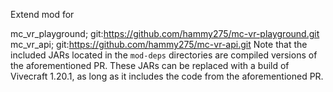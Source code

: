 Extend mod for 

mc_vr_playground;
git:https://github.com/hammy275/mc-vr-playground.git
mc_vr_api;
git:https://github.com/hammy275/mc-vr-api.git
Note that the included JARs located in the `mod-deps` directories are compiled versions of the aforementioned PR. These JARs can be replaced with a build of Vivecraft 1.20.1, as long as it includes the code from the aforementioned PR. 
